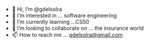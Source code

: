 - 👋 Hi, I’m @gdelsolra
- 👀 I’m interested in ... software engineering 
- 🌱 I’m currently learning ...CS50
- 💞️ I’m looking to collaborate on ... the insurance world 
- 📫 How to reach me ... gdelsolra@gmail.com 

<!---
gdelsolra/gdelsolra is a ✨ special ✨ repository because its `README.md` (this file) appears on your GitHub profile.
You can click the Preview link to take a look at your changes.
--->

